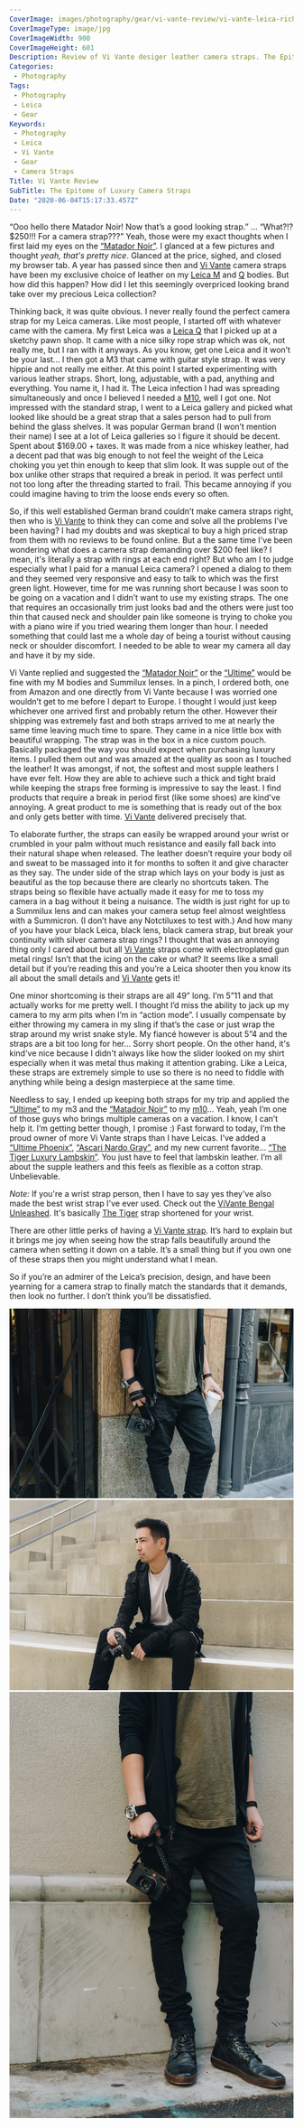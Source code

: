 ```yaml
---
CoverImage: images/photography/gear/vi-vante-review/vi-vante-leica-richard-sumilang-900x601.jpg
CoverImageType: image/jpg
CoverImageWidth: 900
CoverImageHeight: 601
Description: Review of Vi Vante desiger leather camera straps. The Epitome of Luxury camera straps.
Categories:
 - Photography
Tags:
 - Photography
 - Leica
 - Gear
Keywords:
 - Photography
 - Leica
 - Vi Vante
 - Gear
 - Camera Straps
Title: Vi Vante Review
SubTitle: The Epitome of Luxury Camera Straps
Date: "2020-06-04T15:17:33.457Z"
---
```


[1]: https://www.vi-vante.com/ "Vi Vante designer leather camera straps and more"
[2]: https://www.vi-vante.com/camerastraps/matador-noir "Vi Vante \"Matador Noir\" The World's Most Luxurious Leather Camera Strap"
[3]: https://www.vi-vante.com/camerastraps/ultime-blackout "Vi Vante \"Ultime\" Blackout Braided Leather Camera Strap"
[4]: https://amzn.to/3cD09mx "Vi Vante Tiger Braided Luxury Lambskin Leather"
[5]: https://www.vi-vante.com/camerastraps/ultime-phoenix "Vi Vante Ultime Phoenix Red Black Braided Leather Camera Strap"
[6]: https://www.vi-vante.com/camerastraps/ascari/nardo "Vi Vante Ascari Nardo Gray Napa Leather 47\" Camera Strap"
[7]: https://amzn.to/374A3r9 "Vi Vante Bengal Unleashed Black Leather Camera Wrist Strap Ultra Soft Lambskin"


[10]: https://amzn.to/30i3CV5 "Leica Q 24.2 Megapixel Digital 35 MM Compact Camera"
[11]: https://amzn.to/2XXqZAm "Leica M10"


“Ooo hello there Matador Noir! Now that’s a good looking strap.” ... “What?!? $250!!! For a camera strap???” Yeah, those were my exact thoughts when I first laid my eyes on the [“Matador Noir”][2]. I glanced at a few pictures and thought _yeah, that's pretty nice_. Glanced at the price, sighed, and closed my browser tab. A year has passed since then and [Vi Vante][1] camera straps have been my exclusive choice of leather on my [Leica M][11] and [Q][10] bodies. But how did this happen? How did I let this seemingly overpriced looking brand take over my precious Leica collection?

<!--more-->

Thinking back, it was quite obvious. I never really found the perfect camera strap for my Leica cameras. Like most people, I started off with whatever came with the camera. My first Leica was a [Leica Q][10] that I picked up at a sketchy pawn shop. It came with a nice silky rope strap which was ok, not really me, but I ran with it anyways. As you know, get one Leica and it won’t be your last... I then got a M3 that came with guitar style strap. It was very hippie and not really me either. At this point I started experimenting with various leather straps. Short, long, adjustable, with a pad, anything and everything. You name it, I had it. The Leica infection I had was spreading simultaneously and once I believed I needed a [M10][11], well I got one. Not impressed with the standard strap, I went to a Leica gallery and picked what looked like should be a great strap that a sales person had to pull from behind the glass shelves. It was popular German brand (I won’t mention their name) I see at a lot of Leica galleries so I figure it should be decent. Spent about $169.00 + taxes. It was made from a nice whiskey leather, had a decent pad that was big enough to not feel the weight of the Leica choking you yet thin enough to keep that slim look. It was supple out of the box unlike other straps that required a break in period. It was perfect until not too long after the threading started to frail. This became annoying if you could imagine having to trim the loose ends every so often.

So, if this well established German brand couldn’t make camera straps right, then who is [Vi Vante][1] to think they can come and solve all the problems I’ve been having? I had my doubts and was skeptical to buy a high priced strap from them with no reviews to be found online. But a the same time I've been wondering what does a camera strap demanding over $200 feel like? I mean, it's literally a strap with rings at each end right? But who am I to judge especially what I paid for a manual Leica camera? I opened a dialog to them and they seemed very responsive and easy to talk to which was the first green light. However, time for me was running short because I was soon to be going on a vacation and I didn’t want to use my existing straps. The one that requires an occasionally trim just looks bad and the others were just too thin that caused neck and shoulder pain like someone is trying to choke you with a piano wire if you tried wearing them longer than hour. I needed something that could last me a whole day of being a tourist without causing neck or shoulder discomfort. I needed to be able to wear my camera all day and have it by my side.

Vi Vante replied and suggested the [“Matador Noir”][2] or the [“Ultime”][3] would be fine with my M bodies and Summilux lenses. In a pinch, I ordered both, one from Amazon and one directly from Vi Vante because I was worried one wouldn’t get to me before I depart to Europe. I thought I would just keep whichever one arrived first and probably return the other. However their shipping was extremely fast and both straps arrived to me at nearly the same time leaving much time to spare. They came in a nice little box with beautiful wrapping. The strap was in the box in a nice custom pouch. Basically packaged the way you should expect when purchasing luxury items. I pulled them out and was amazed at the quality as soon as I touched the leather! It was amongst, if not, the softest and most supple leathers I have ever felt. How they are able to achieve such a thick and tight braid while keeping the straps free forming is impressive to say the least. I find products that require a break in period first (like some shoes) are kind've annoying. A great product to me is something that is ready out of the box and only gets better with time. [Vi Vante][1] delivered precisely that.

To elaborate further, the straps can easily be wrapped around your wrist or crumbled in your palm without much resistance and easily fall back into their natural shape when released. The leather doesn’t require your body oil and sweat to be massaged into it for months to soften it and give character as they say. The under side of the strap which lays on your body is just as beautiful as the top because there are clearly no shortcuts taken. The straps being so flexible have actually made it easy for me to toss my camera in a bag without it being a nuisance. The width is just right for up to a Summilux lens and can makes your camera setup feel almost weightless with a Summicron. (I don’t have any Notctiluxes to test with.) And how many of you have your black Leica, black lens, black camera strap, but break your continuity with silver camera strap rings? I thought that was an annoying thing only I cared about but all [Vi Vante][1] straps come with electroplated gun metal rings! Isn’t that the icing on the cake or what? It seems like a small detail but if you’re reading this and you’re a Leica shooter then you know its all about the small details and [Vi Vante][1] gets it!

One minor shortcoming is their straps are all 49” long. I’m 5”11 and that actually works for me pretty well. I thought I’d miss the ability to jack up my camera to my arm pits when I’m in “action mode”. I usually compensate by either throwing my camera in my sling if that’s the case or just wrap the strap around my wrist snake style. My fiancé however is about 5”4 and the straps are a bit too long for her... Sorry short people. On the other hand, it's kind've nice because I didn't always like how the slider looked on my shirt especially when it was metal thus making it attention grabing. Like a Leica, these straps are extremely simple to use so there is no need to fiddle with anything while being a design masterpiece at the same time.

Needless to say, I ended up keeping both straps for my trip and applied the [“Ultime”][3] to my m3 and the [“Matadoir Noir”][2] to my [m10][11]... Yeah, yeah I’m one of those guys who brings multiple cameras on a vacation. I know, I can’t help it. I’m getting better though, I promise :) Fast forward to today, I’m the proud owner of more Vi Vante straps than I have Leicas. I’ve added a [“Ultime Phoenix”][5], [“Ascari Nardo Gray”][6], and my new current favorite... [“The Tiger Luxury Lambskin”][4]. You just have to feel that lambskin leather. I’m all about the supple leathers and this feels as flexible as a cotton strap. Unbelievable.

*Note:* If you're a wrist strap person, then I have to say yes they've also made the best wrist strap I've ever used. Check out the [ViVante Bengal Unleashed][7]. It's basically [The Tiger][4] strap shortened for your wrist.

There are other little perks of having a [Vi Vante strap][1]. It’s hard to explain but it brings me joy when seeing how the strap falls beautifully around the camera when setting it down on a table. It’s a small thing but if you own one of these straps then you might understand what I mean.

So if you’re an admirer of the Leica’s precision, design, and have been yearning for a camera strap to finally match the standards that it demands, then look no further. I don’t think you’ll be dissatisfied.

<img src="/images/photography/gear/vi-vante-review/vi-vante-tiger-richard-coffee.jpg" class="center" />

<img src="/images/photography/gear/vi-vante-review/vi-vante-tiger-richard-steps.jpg" class="center" />

<img src="/images/photography/gear/vi-vante-review/vi-vante-tiger-richard-wrapped.jpg" class="center" />